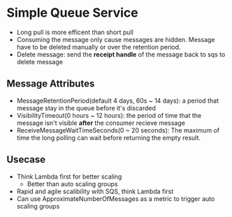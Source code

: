 # Simple Queue Service
* Long pull is more efficent than short pull
* Consuming the message only cause messages are hidden. Message have to be deleted manually or over the retention period.
* Delete message: send the **receipt handle** of the message back to sqs to delete message

## Message Attributes
* MessageRetentionPeriod(default 4 days, 60s ~ 14 days): a period that message stay in the queue before it's discarded
* VisibilityTimeout(0 hours ~ 12 hours): the period of time that the message isn't visible **after** the consumer recieve message
* ReceiveMessageWaitTimeSeconds(0 ~ 20 seconds): The maximum of time the long polling can wait before returning the empty result.

## Usecase
* Think Lambda first for better scaling
  * Better than auto scaling groups
* Rapid and agile scalibility with SQS, think Lambda first
* Can use ApproximateNumberOfMessages as a metric to trigger auto scaling groups